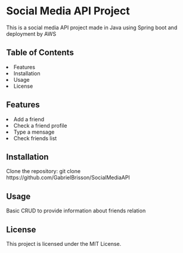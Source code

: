 <h1>Social Media API Project</h1>
This is a social media API project made in Java using Spring boot and deployment by AWS 

<h2>Table of Contents</h2>
<li>Features</li>
<li>Installation</li>
<li>Usage</li>
<li>License</li>
<h2>Features</h2>
<li>Add a friend</li>
<li>Check a friend profile</li>
<li>Type a mensage</li>
<li>Check friends list</li>
<h2>Installation</h2>
Clone the repository: git clone https://github.com/GabrielBrisson/SocialMediaAPI
<br>
<h2>Usage</h2>
Basic CRUD to provide information about friends relation
<br>
<h2>License</h2>
This project is licensed under the MIT License.
